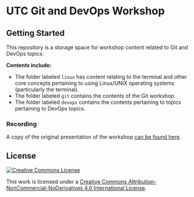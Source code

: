 # UTC Git and DevOps Workshop

## Getting Started
This repository is a storage space for workshop content related to Git and DevOps topics.

**Contents include:**
- The folder labeled `linux` has content relating to the terminal and other core concepts pertaining to using Linux/UNIX operating systems (particularly the terminal).
- The folder labeled `git` contains the contents of the Git workshop.
- The folder labeled `devops` contains the contents pertaining to topics pertaining to DevOps topics.

### Recording
A copy of the original presentation of the workshop [can be found here](https://youtu.be/ribXK4al2ZY).

## License
[![Creative Commons License](https://i.creativecommons.org/l/by-nc-nd/4.0/88x31.png)](http://creativecommons.org/licenses/by-nc-nd/4.0/)

This work is licensed under a [Creative Commons Attribution-NonCommercial-NoDerivatives 4.0 International License](http://creativecommons.org/licenses/by-nc-nd/4.0/).
